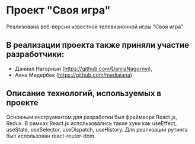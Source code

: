 # Проект "Своя игра"
Реализована веб-версия известной телевизионной игры "Своя игра"

## В реализации проекта также приняли участие разработчики:
 - Даниил Нагорный (https://github.com/DanilaNagornyi),
 - Аяна Медербек (https://github.com/mediaiana)

## Описание технологий, используемых в проекте
Основным инструментом для разработки был фреймворк React.js, Redux. В рамках React.js использовались такие хуки как useEffect, useState, useSelector, useDispatch, useHistory. Для реализации рутинга был использован react-router-dom.
